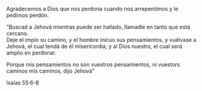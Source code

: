 
Agradecemos a Dios que nos perdona cuando nos arrepentimos y
le pedimos perdón.

"Buscad a Jehová mientras puede ser hallado, llamadle en tanto que está 
cercano.  
Deje el impío su camino, y el hombre inicuo sus pensamientos, y 
vuélvase a Jehová, el cual tendá de él misericordia, 
y al Dios nuestro, el cual será amplio en perdonar.

Porque mis pensamientos no son vuestros pensamientos,
ni vuestors caminos mis caminos, dijo Jehová"

Isaías 55:6-8
